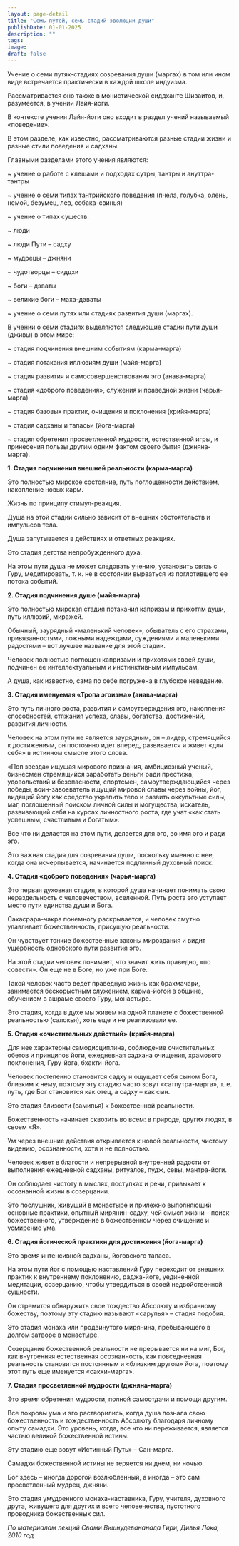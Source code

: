 ```yaml
---
layout: page-detail
title: "Семь путей, семь стадий эволюции души"
publishDate: 01-01-2025
description: ""
tags:
image:
draft: false
---
```


 Учение о семи путях-стадиях созревания души (маргах) в том или ином виде встречается практически в каждой школе индуизма. 

 Рассматривается оно также в монистической сиддханте Шиваитов, и, разумеется, в учении Лайя-йоги. 

 В контексте учения Лайя-йоги оно входит в раздел учений называемый «поведение». 

 В этом разделе, как известно, рассматриваются разные стадии жизни и разные стили поведения и садханы. 

 Главными разделами этого учения являются:

 \~ учение о работе с клешами и подходах сутры, тантры и ануттра-тантры

 \~ учение о семи типах тантрийского поведения (пчела, голубка, олень, немой, безумец, лев, собака-свинья)

 \~ учение о типах существ:

 \~ люди

 \~ люди Пути – садху

 \~ мудрецы – джняни

 \~ чудотворцы – сиддхи

 \~ боги – дэваты

 \~ великие боги – маха-дэваты

 \~ учение о семи путях или стадиях развития души (маргах).

 В учении о семи стадиях выделяются следующие стадии пути души (дживы) в этом мире:

 \~ стадия подчинения внешним событиям (карма-марга)

 \~ стадия потакания иллюзиям души (майя-марга)

 \~ стадия развития и самосовершенствования эго (анава-марга)

 \~ стадия «доброго поведения», служения и праведной жизни (чарья-марга)

 \~ стадия базовых практик, очищения и поклонения (крийя-марга)

 \~ стадия садханы и тапасьи (йога-марга)

 \~ стадия обретения просветленной мудрости, естественной игры, и принесения пользы другим одним фактом своего бытия (джняна-марга). 

**1\. Стадия подчинения внешней реальности (карма-марга)** 

 Это полностью мирское состояние, путь поглощенности действием, накопление новых карм. 

 Жизнь по принципу стимул-реакция. 

 Душа на этой стадии сильно зависит от внешних обстоятельств и импульсов тела. 

 Душа запутывается в действиях и ответных реакциях. 

 Это стадия детства непробужденного духа. 

 На этом пути душа не может следовать учению, установить связь с Гуру, медитировать, т. к. не в состоянии вырваться из поглотившего ее потока событий. 

**2\. Стадия подчинения душе (майя-марга)** 

 Это полностью мирская стадия потакания капризам и прихотям души, путь иллюзий, миражей. 

 Обычный, заурядный «маленький человек», обыватель с его страхами, привязанностями, ложными надеждами, суждениями и маленькими радостями – вот лучшее название для этой стадии. 

 Человек полностью поглощен капризами и прихотями своей души, подчинен ее интеллектуальным и инстинктивным импульсам. 

 А душа, как известно, сама по себе погружена в глубокое неведение. 

**3\. Стадия именуемая «Тропа эгоизма» (анава-марга)** 

 Это путь личного роста, развития и самоутверждения эго, накопления способностей, стяжания успеха, славы, богатства, достижений, развития личности. 

 Человек на этом пути не является заурядным, он – лидер, стремящийся к достижениям, он постоянно идет вперед, развивается и живет «для себя» в истинном смысле этого слова. 

 «Поп звезда» ищущая мирового признания, амбициозный ученый, бизнесмен стремящийся заработать деньги ради престижа, удовольствий и безопасности, спортсмен, самоутверждающийся через победы, воин-завоеватель ищущий мировой славы через войны, йог, видящий йогу как средство укрепить тело и развить оккультные силы, маг, поглощенный поиском личной силы и могущества, искатель, развивающий себя на курсах личностного роста, где учат «как стать успешным, счастливым и богатым».

 Все что ни делается на этом пути, делается для эго, во имя эго и ради эго.

 Это важная стадия для созревания души, поскольку именно с нее, когда она исчерпывается, начинается подлинный духовный поиск. 

**4\. Стадия «доброго поведения» (чарья-марга)** 

 Это первая духовная стадия, в которой душа начинает понимать свою нераздельность с человечеством, вселенной. Путь роста эго уступает место пути единства души и Бога.

 Сахасрара-чакра понемногу раскрывается, и человек смутно улавливает божественность, присущую реальности.

 Он чувствует тонкие божественные законы мироздания и видит ущербность однобокого пути развития эго.

 На этой стадии человек понимает, что значит жить праведно, «по совести». Он еще не в Боге, но уже при Боге. 

 Такой человек часто ведет праведную жизнь как брахмачари, занимается бескорыстным служением, карма-йогой в общине, обучением в ашраме своего Гуру, монастыре.

 Это стадия, когда в духе мы живем на одной планете с божественной реальностью (салокья), хоть еще и не реализовали ее. 

**5\. Стадия «очистительных действий» (крийя-марга)** 

 Для нее характерны самодисциплина, соблюдение очистительных обетов и принципов йоги, ежедневная садхана очищения, храмового поклонения, Гуру-йога, бхакти-йога.

 Человек постепенно становится садху и ощущает себя сыном Бога, близким к нему, поэтому эту стадию часто зовут «сатпутра-марга», т. е. путь, где Бог становится как отец, а садху – как сын.

 Это стадия близости (самипья) к божественной реальности.

 Божественность начинает сквозить во всем: в природе, других людях, в своем «Я».

 Ум через внешние действия открывается к новой реальности, чистому видению, осознанности, хотя и не полностью.

 Человек живет в благости и непрерывной внутренней радости от выполнения ежедневной садханы, ритуалов, пудж, севы, мантра-йоги.

 Он соблюдает чистоту в мыслях, поступках и речи, привыкает к осознанной жизни в созерцании. 

 Это послушник, живущий в монастыре и прилежно выполняющий основные практики, опытный мирянин-садху, чей смысл жизни – поиск божественного, утверждение в божественном через очищение и усмирение ума. 

**6\. Стадия йогической практики для достижения (йога-марга)** 

 Это время интенсивной садханы, йоговского тапаса.

 На этом пути йог с помощью наставлений Гуру переходит от внешних практик к внутреннему поклонению, раджа-йоге, уединенной медитации, созерцанию, чтобы утвердиться в своей недвойственной сущности.

 Он стремится обнаружить свое тождество Абсолюту и избранному божеству, поэтому эту стадию называют «сарупья» – стадия подобия. 

 Это стадия монаха или продвинутого мирянина, пребывающего в долгом затворе в монастыре.

 Созерцание божественной реальности не прерывается ни на миг, Бог, как внутренняя естественная осознанность, как повседневная реальность становится постоянным и «близким другом» йога, поэтому этот путь еще именуется «сакхи-марга».

**7\. Стадия просветленной мудрости (джняна-марга)** 

 Это время обретения мудрости, полной самоотдачи и помощи другим.

 Все покровы ума и эго растворились, когда душа познала свою божественность и тождественность Абсолюту благодаря личному опыту самадхи. Это уровень, когда, все что ни переживается, является частью великой божественной истины.

 Эту стадию еще зовут «Истинный Путь» – Сан-марга.

 Самадхи божественной истины не теряется ни днем, ни ночью.

 Бог здесь – иногда дорогой возлюбленный, а иногда – это сам просветленный мудрец, джняни.

 Это стадия умудренного монаха-наставника, Гуру, учителя, духовного друга, живущего для других и всего человечества, пустотного проводника божественных сил.

_По материалам лекций Свами Вишнудевананада Гири, Дивья Лока, 2010 год_ 

